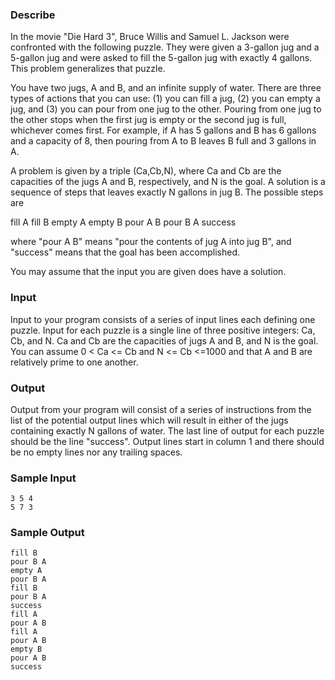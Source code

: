 ### Describe
In the movie "Die Hard 3", Bruce Willis and Samuel L. Jackson were confronted with the following puzzle. They were given a 3-gallon jug and a 5-gallon jug and were asked to fill the 5-gallon jug with exactly 4 gallons. This problem generalizes that puzzle.

You have two jugs, A and B, and an infinite supply of water. There are three types of actions that you can use: (1) you can fill a jug, (2) you can empty a jug, and (3) you can pour from one jug to the other. Pouring from one jug to the other stops when the first jug is empty or the second jug is full, whichever comes first. For example, if A has 5 gallons and B has 6 gallons and a capacity of 8, then pouring from A to B leaves B full and 3 gallons in A.

A problem is given by a triple (Ca,Cb,N), where Ca and Cb are the capacities of the jugs A and B, respectively, and N is the goal. A solution is a sequence of steps that leaves exactly N gallons in jug B. The possible steps are

fill A
fill B
empty A
empty B
pour A B
pour B A
success

where "pour A B" means "pour the contents of jug A into jug B", and "success" means that the goal has been accomplished.

You may assume that the input you are given does have a solution.

### Input

Input to your program consists of a series of input lines each defining one puzzle. Input for each puzzle is a single line of three positive integers: Ca, Cb, and N. Ca and Cb are the capacities of jugs A and B, and N is the goal. You can assume 0 < Ca <= Cb and N <= Cb <=1000 and that A and B are relatively prime to one another.

### Output

Output from your program will consist of a series of instructions from the list of the potential output lines which will result in either of the jugs containing exactly N gallons of water. The last line of output for each puzzle should be the line "success". Output lines start in column 1 and there should be no empty lines nor any trailing spaces.

### Sample Input
```
3 5 4
5 7 3
```

### Sample Output
```
fill B
pour B A
empty A
pour B A
fill B
pour B A
success
fill A
pour A B
fill A
pour A B
empty B
pour A B
success
```